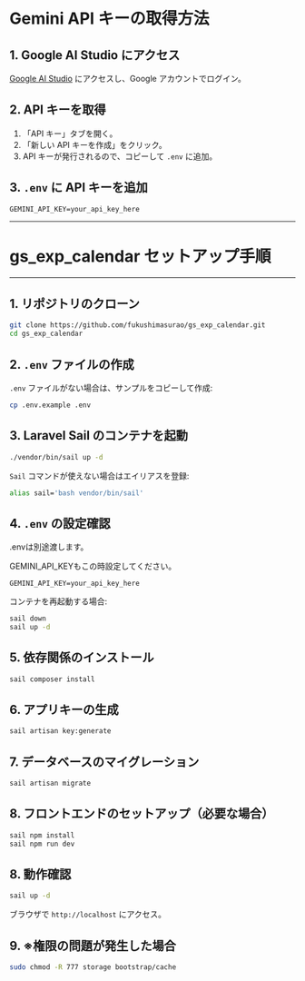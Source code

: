 
# Gemini API キーの取得方法

## 1. Google AI Studio にアクセス
[Google AI Studio](https://aistudio.google.com/) にアクセスし、Google アカウントでログイン。

## 2. API キーを取得
1. 「API キー」タブを開く。
2. 「新しい API キーを作成」をクリック。
3. API キーが発行されるので、コピーして `.env` に追加。

## 3. `.env` に API キーを追加
```env
GEMINI_API_KEY=your_api_key_here
```

---

# gs_exp_calendar セットアップ手順

---

## 1. リポジトリのクローン
```sh
git clone https://github.com/fukushimasurao/gs_exp_calendar.git
cd gs_exp_calendar
```

## 2. `.env` ファイルの作成
`.env` ファイルがない場合は、サンプルをコピーして作成:
```sh
cp .env.example .env
```

## 3. Laravel Sail のコンテナを起動
```sh
./vendor/bin/sail up -d
```

`Sail` コマンドが使えない場合はエイリアスを登録:
```sh
alias sail='bash vendor/bin/sail'
```

## 4. `.env` の設定確認
.envは別途渡します。

GEMINI_API_KEYもこの時設定してください。
```env
GEMINI_API_KEY=your_api_key_here
```

コンテナを再起動する場合:
```sh
sail down
sail up -d
```

## 5. 依存関係のインストール
```sh
sail composer install
```

## 6. アプリキーの生成
```sh
sail artisan key:generate
```

## 7. データベースのマイグレーション
```sh
sail artisan migrate
```

## 8. フロントエンドのセットアップ（必要な場合）
```sh
sail npm install
sail npm run dev
```

## 8. 動作確認
```sh
sail up -d
```
ブラウザで `http://localhost` にアクセス。

## 9. ※権限の問題が発生した場合
```sh
sudo chmod -R 777 storage bootstrap/cache
```


